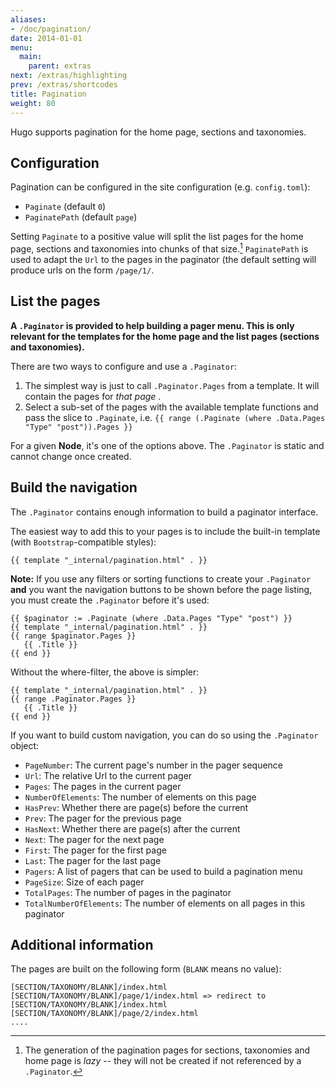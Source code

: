 ```yaml
---
aliases:
- /doc/pagination/
date: 2014-01-01
menu:
  main:
    parent: extras
next: /extras/highlighting
prev: /extras/shortcodes
title: Pagination
weight: 80
---
```


Hugo supports pagination for the home page, sections and taxonomies.

## Configuration

Pagination can be configured in the site configuration (e.g. `config.toml`):

* `Paginate` (default `0`) 
* `PaginatePath` (default `page`)

Setting `Paginate` to a positive value will split the list pages for the home page, sections and taxonomies into chunks of that size.[^lazy] `PaginatePath` is used to adapt the `Url` to the pages in the paginator (the default setting will produce urls on the form `/page/1/`. 

## List the pages

**A `.Paginator` is provided to help building a pager menu. This is only relevant for the templates for the home page and the list pages (sections and taxonomies).**  

There are two ways to configure and use a `.Paginator`:

1. The simplest way is just to call `.Paginator.Pages` from a template. It will contain the pages for *that page* .
2. Select a sub-set of the pages with the available template functions and pass the slice to `.Paginate`, i.e. `{{ range (.Paginate (where .Data.Pages "Type" "post")).Pages }}`

For a given **Node**, it's one of the options above. The `.Paginator` is static and cannot change once created.

## Build the navigation

The `.Paginator` contains enough information to build a paginator interface. 

The easiest way to add this to your pages is to include the built-in template (with `Bootstrap`-compatible styles):

```
{{ template "_internal/pagination.html" . }}
```

**Note:** If you use any filters or sorting functions to create your `.Paginator` **and** you want the navigation buttons to be shown before the page listing, you must create the `.Paginator` before it's used:

```
{{ $paginator := .Paginate (where .Data.Pages "Type" "post") }}
{{ template "_internal/pagination.html" . }}
{{ range $paginator.Pages }}
   {{ .Title }}
{{ end }}
```

Without the where-filter, the above is simpler:

```
{{ template "_internal/pagination.html" . }}
{{ range .Paginator.Pages }}
   {{ .Title }}
{{ end }}
```

If you want to build custom navigation, you can do so using the `.Paginator` object:

* `PageNumber`: The current page's number in the pager sequence
* `Url`: The relative Url to the current pager
* `Pages`: The pages in the current pager
* `NumberOfElements`: The number of elements on this page
* `HasPrev`: Whether there are page(s) before the current
* `Prev`: The pager for the previous page
* `HasNext`: Whether there are page(s) after the current
* `Next`: The pager for the next page
* `First`: The pager for the first page
* `Last`: The pager for the last page
* `Pagers`: A list of pagers that can be used to build a pagination menu
* `PageSize`: Size of each pager
* `TotalPages`: The number of pages in the paginator
* `TotalNumberOfElements`: The number of elements on all pages in this paginator

## Additional information

The pages are built on the following form (`BLANK` means no value):

```
[SECTION/TAXONOMY/BLANK]/index.html
[SECTION/TAXONOMY/BLANK]/page/1/index.html => redirect to  [SECTION/TAXONOMY/BLANK]/index.html
[SECTION/TAXONOMY/BLANK]/page/2/index.html
....
```

[^lazy]: The generation of the pagination pages for sections, taxonomies and home page is *lazy* -- they will not be created if not referenced by a `.Paginator`.

